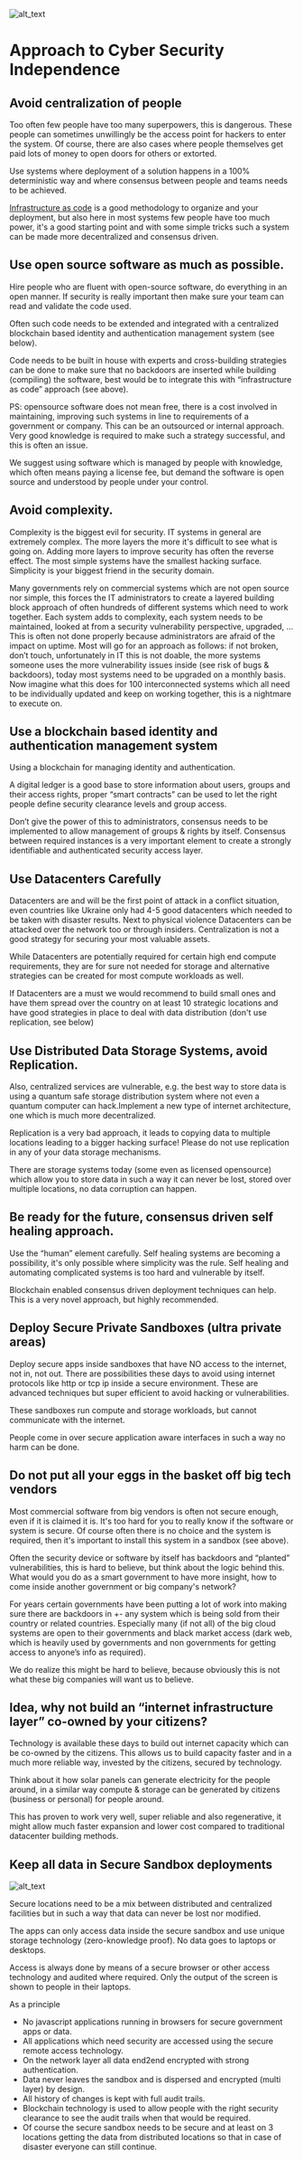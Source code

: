![alt_text](img/cyberspace_responsibility.png)

# Approach to Cyber Security Independence


## Avoid centralization of people

Too often few people have too many superpowers, this is dangerous. These people can sometimes unwillingly be the access point for hackers to enter the system. Of course, there are also cases where people themselves get paid lots of money to open doors for others or extorted. 

Use systems where deployment of a solution happens in a 100% deterministic way and where consensus between people and teams needs to be achieved. 

[Infrastructure as code](https://en.wikipedia.org/wiki/Infrastructure_as_code) is a good methodology to organize and your deployment, but also here in most systems few people have too much power, it's a good starting point and with some simple tricks such a system can be made more decentralized and consensus driven.


## Use open source software as much as possible.

Hire people who are fluent with open-source software, do everything in an open manner. If security is really important then make sure your team can read and validate the code used.

Often such code needs to be extended and integrated with a centralized blockchain based identity and authentication management system (see below).

Code needs to be built in house with experts and cross-building strategies can be done to make sure that no backdoors are inserted while building (compiling) the software, best would be to integrate this with “infrastructure as code” approach (see above).

PS: opensource software does not mean free, there is a cost involved in maintaining, improving such systems in line to requirements of a government or company. This can be an outsourced or internal approach. Very good knowledge is required to make such a strategy successful, and this is often an issue.

We suggest using software which is managed by people with knowledge, which often means paying a license fee, but demand the software is open source and understood by people under your control.


## Avoid complexity.

Complexity is the biggest evil for security. IT systems in general are extremely complex. The more layers the more it's difficult to see what is going on. Adding more layers to improve security has often the reverse effect. The most simple systems have the smallest hacking surface. Simplicity is your biggest friend in the security domain.

Many governments rely on commercial systems which are not open source nor simple, this forces the IT administrators to create a layered building block approach of often hundreds of different systems which need to work together. Each system adds to complexity, each system needs to be maintained, looked at from a security vulnerability perspective, upgraded, … This is often not done properly because administrators are afraid of the impact on uptime. Most will go for an approach as follows: if not broken, don’t touch, unfortunately in IT this is not doable, the more systems someone uses the more vulnerability issues inside (see risk of bugs & backdoors), today most systems need to be upgraded on a monthly basis. Now imagine what this does for 100 interconnected systems which all need to be individually updated and keep on working together, this is a nightmare to execute on.


## Use a blockchain based identity and authentication management system

Using a blockchain for managing identity and authentication.

A digital ledger is a good base to store information about users, groups and their access rights, proper “smart contracts” can be used to let the right people define security clearance levels and group access.

Don’t give the power of this to administrators, consensus needs to be implemented to allow management of groups & rights by itself. Consensus between required instances is a very important element to create a strongly identifiable and authenticated security access layer.


## Use Datacenters Carefully

Datacenters are and will be the first point of attack in a conflict situation, even countries like Ukraine only had 4-5 good datacenters which needed to be taken with disaster results. Next to physical violence Datacenters can be attacked over the network too or through insiders. Centralization is not a good strategy for securing your most valuable assets. 

While Datacenters are potentially required for certain high end compute requirements, they are for sure not needed for storage and alternative strategies can be created for most compute workloads as well.

If Datacenters are a must we would recommend to build small ones and have them spread over the country on at least 10 strategic locations and have good strategies in place to deal with data distribution (don't use replication, see below)


## Use Distributed Data Storage Systems, avoid Replication.

Also, centralized services are vulnerable, e.g. the best way to store data is using a quantum safe storage distribution system where not even a quantum computer can hack.Implement a new type of internet architecture, one which is much more decentralized.

Replication is a very bad approach, it leads to copying data to multiple locations leading to a bigger hacking surface! Please do not use replication in any of your data storage mechanisms.

There are storage systems today (some even as licensed opensource) which allow you to store data in such a way it can never be lost, stored over multiple locations, no data corruption can happen.


## Be ready for the future, consensus driven self healing approach.

Use the “human” element carefully. Self healing systems are becoming a possibility, it's only possible where simplicity was the rule. Self healing and automating complicated systems is too hard and vulnerable by itself.

Blockchain enabled consensus driven deployment techniques can help. This is a very novel approach, but highly recommended.


## Deploy Secure Private Sandboxes (ultra private areas)

Deploy secure apps inside sandboxes that have NO access to the internet, not in, not out. There are possibilities these days to avoid using internet protocols like http or tcp ip inside a secure environment. These are advanced techniques but super efficient to avoid hacking or vulnerabilities.

These sandboxes run compute and storage workloads, but cannot communicate with the internet.

People come in over secure application aware interfaces in such a way no harm can be done.


## Do not put all your eggs in the basket off big tech vendors

Most commercial software from big vendors is often not secure enough, even if it is claimed it is. It's too hard for you to really know if the software or system is secure. Of course often there is no choice and the system is required, then it's important to install this system in a sandbox (see above). 

Often the security device or software by itself has backdoors and “planted” vulnerabilities, this is hard to believe, but think about the logic behind this. What would you do as a smart government to have more insight, how to come inside another government or big company's network?

For years certain governments have been putting a lot of work into making sure there are backdoors in +- any system which is being sold from their country or related countries. Especially many (if not all) of the big cloud systems are open to their governments and black market access (dark web, which is heavily used by governments and non governments for getting access to anyone’s info as required). 

We do realize this might be hard to believe, because obviously this is not what these big companies will want us to believe.


## Idea, why not build an “internet infrastructure layer” co-owned by your citizens?

Technology is available these days to build out internet capacity which can be co-owned by the citizens. This allows us to build capacity faster and in a much more reliable way, invested by the citizens, secured by technology.

Think about it how solar panels can generate electricity for the people around, in a similar way compute & storage can be generated by citizens (business or personal) for people around.

This has proven to work very well, super reliable and also regenerative, it might allow much faster expansion and lower cost compared to traditional datacenter building methods.


## Keep all data in Secure Sandbox deployments


![alt_text](img/sandbox.png)


Secure locations need to be a mix between distributed and centralized facilities but in such a way that data can never be lost nor modified.

The apps can only access data inside the secure sandbox and use unique storage technology (zero-knowledge proof). No data goes to laptops or desktops.

Access is always done by means of a secure browser or other access technology and audited where required. Only the output of the screen is shown to people in their laptops.

As a principle



* No javascript applications running in browsers for secure government apps or data.
* All applications which need security are accessed using the secure remote access technology.
* On the network layer all data end2end encrypted with strong authentication.
* Data never leaves the sandbox and is dispersed and encrypted (multi layer) by design.
* All history of changes is kept with full audit trails.
* Blockchain technology is used to allow people with the right security clearance to see the audit trails when that would be required.
* Of course the secure sandbox needs to be secure and at least on 3 locations getting the data from distributed locations so that in case of disaster everyone can still continue.

